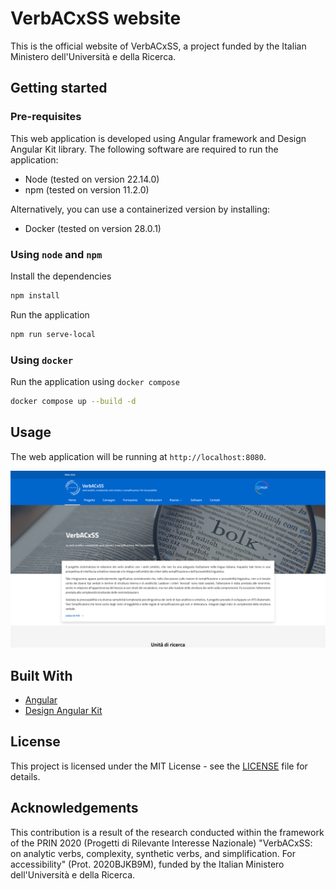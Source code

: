 # VerbACxSS website
This is the official website of VerbACxSS, a project funded by the Italian Ministero dell'Università e della Ricerca.

## Getting started
### Pre-requisites
This web application is developed using Angular framework and Design Angular Kit library. The following software are required to run the application:
* Node (tested on version 22.14.0)
* npm (tested on version 11.2.0)

Alternatively, you can use a containerized version by installing:
* Docker (tested on version 28.0.1)

### Using `node` and `npm`
Install the dependencies
```sh
npm install
```

Run the application
```sh
npm run serve-local
```

### Using `docker`
Run the application using `docker compose`
```sh
docker compose up --build -d
```

## Usage
The web application will be running at `http://localhost:8080`.

![demo-1](screenshots/1.png)

## Built With
* [Angular](https://angular.io/)
* [Design Angular Kit](https://github.com/italia/design-angular-kit/)

## License
This project is licensed under the MIT License - see the [LICENSE](LICENSE) file for details.

## Acknowledgements
This contribution is a result of the research conducted within the framework of the PRIN 2020 (Progetti di Rilevante Interesse Nazionale) "VerbACxSS: on analytic verbs, complexity, synthetic verbs, and simplification. For accessibility" (Prot. 2020BJKB9M), funded by the Italian Ministero dell'Università e della Ricerca.
